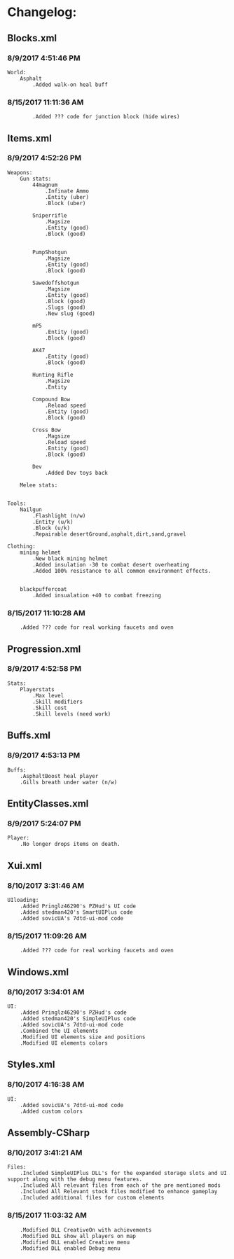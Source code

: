 # Changelog:

## Blocks.xml
### 8/9/2017 4:51:46 PM
	World:
		Asphalt
			.Added walk-on heal buff
### 8/15/2017 11:11:36 AM
			.Added ??? code for junction block (hide wires)

## Items.xml
### 8/9/2017 4:52:26 PM

	Weapons:
		Gun stats:
			44magnum
				.Infinate Ammo
				.Entity (uber)
				.Block (uber)

			Sniperrifle
				.Magsize
				.Entity (good)
				.Block (good)


			PumpShotgun
				.Magsize
				.Entity (good)
				.Block (good)

			Sawedoffshotgun
				.Magsize
				.Entity (good)
				.Block (good)
				.Slugs (good)
				.New slug (good)

			mP5
				.Entity (good)
				.Block (good)

			AK47
				.Entity (good)
				.Block (good)

			Hunting Rifle
				.Magsize
				.Entity

			Compound Bow
				.Reload speed
				.Entity (good)
				.Block (good)

			Cross Bow
				.Magsize
				.Reload speed
				.Entity (good)
				.Block (good)

			Dev
				.Added Dev toys back

		Melee stats:


	Tools:
		Nailgun
			.Flashlight (n/w)
			.Entity (u/k)
			.Block (u/k)
			.Repairable desertGround,asphalt,dirt,sand,gravel

	Clothing:
		mining helmet
	 		.New black mining helmet
	 		.Added insulation -30 to combat desert overheating
	 		.Added 100% resistance to all common environment effects.


		blackpuffercoat
			.Added insualation +40 to combat freezing

### 8/15/2017 11:10:28 AM
		.Added ??? code for real working faucets and oven			

## Progression.xml
### 8/9/2017 4:52:58 PM
	Stats:
		Playerstats
			.Max level
			.Skill modifiers
			.Skill cost
			.Skill levels (need work)

## Buffs.xml
### 8/9/2017 4:53:13 PM
	Buffs:
		.AsphaltBoost heal player
		.Gills breath under water (n/w)

## EntityClasses.xml
### 8/9/2017 5:24:07 PM
	Player:
		.No longer drops items on death.

## Xui.xml
### 8/10/2017 3:31:46 AM
	UIloading:
		.Added Pringlz46290's PZHud's UI code
		.Added stedman420's SmartUIPlus code
		.Added sovicUA's 7dtd-ui-mod code
### 8/15/2017 11:09:26 AM
		.Added ??? code for real working faucets and oven

## Windows.xml
### 8/10/2017 3:34:01 AM
	UI:
		.Added Pringlz46290's PZHud's code
		.Added stedman420's SimpleUIPlus code
		.Added sovicUA's 7dtd-ui-mod code
		.Combined the UI elements
		.Modified UI elements size and positions
		.Modified UI elements colors

## Styles.xml
### 8/10/2017 4:16:38 AM
	UI:
		.Added sovicUA's 7dtd-ui-mod code
		.Added custom colors				

## Assembly-CSharp
### 8/10/2017 3:41:21 AM
	Files:
		.Included SimpleUIPlus DLL's for the expanded storage slots and UI support along with the debug menu features.
		.Included All relevant files from each of the pre mentioned mods
		.Included All Relevant stock files modified to enhance gameplay
		.Included additional files for custom elements

### 8/15/2017 11:03:32 AM
		.Modified DLL CreativeOn with achievements
		.Modified DLL show all players on map
		.Modified DLL enabled Creative menu
		.Modified DLL enabled Debug menu
